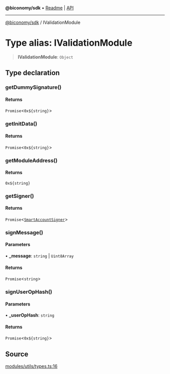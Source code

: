 **@biconomy/sdk** • [Readme](../README.md) \| [API](../globals.md)

***

[@biconomy/sdk](../README.md) / IValidationModule

# Type alias: IValidationModule

> **IValidationModule**: `Object`

## Type declaration

### getDummySignature()

#### Returns

`Promise`\<```0x${string}```\>

### getInitData()

#### Returns

`Promise`\<```0x${string}```\>

### getModuleAddress()

#### Returns

```0x${string}```

### getSigner()

#### Returns

`Promise`\<[`SmartAccountSigner`](SmartAccountSigner.md)\>

### signMessage()

#### Parameters

• **\_message**: `string` \| `Uint8Array`

#### Returns

`Promise`\<`string`\>

### signUserOpHash()

#### Parameters

• **\_userOpHash**: `string`

#### Returns

`Promise`\<```0x${string}```\>

## Source

[modules/utils/types.ts:16](https://github.com/bcnmy/sdk/blob/main/src/modules/utils/types.ts#L16)
